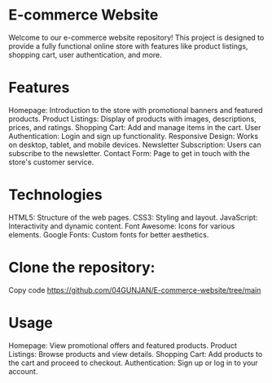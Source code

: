 # E-commerce Website
Welcome to our e-commerce website repository! This project is designed to provide a fully functional online store with features like product listings, shopping cart, user authentication, and more.

# Features
Homepage: Introduction to the store with promotional banners and featured products.
Product Listings: Display of products with images, descriptions, prices, and ratings.
Shopping Cart: Add and manage items in the cart.
User Authentication: Login and sign up functionality.
Responsive Design: Works on desktop, tablet, and mobile devices.
Newsletter Subscription: Users can subscribe to the newsletter.
Contact Form: Page to get in touch with the store's customer service.

# Technologies
HTML5: Structure of the web pages.
CSS3: Styling and layout.
JavaScript: Interactivity and dynamic content.
Font Awesome: Icons for various elements.
Google Fonts: Custom fonts for better aesthetics.

# Clone the repository:
Copy code
https://github.com/04GUNJAN/E-commerce-website/tree/main

# Usage
Homepage: View promotional offers and featured products.
Product Listings: Browse products and view details.
Shopping Cart: Add products to the cart and proceed to checkout.
Authentication: Sign up or log in to your account.

